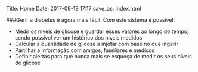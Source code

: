 Title: Home
Date: 2017-09-19 17:17
save_as: index.html



###Gerir a diabetes é agora mais fácil. Com este sistema é possivel:
* Medir os niveis de glicose e guardar esses valores ao longo do tempo, sendo possível ver um histórico dos niveis medidos
* Calcular a quantidade de glicose a injetar com base no que ingerir
* Partilhar a informação com amigos, familiares e médicos
* Definir alertas para que nunca mais se esqueça de medir os seus níveis de glicose

